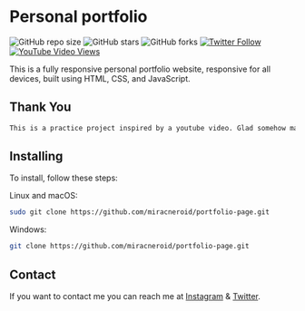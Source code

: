 # Personal portfolio

![GitHub repo size](https://img.shields.io/github/repo-size/miracneroid/portfolio-page)
![GitHub stars](https://img.shields.io/github/stars/miracneroid/portfolio-page?style=social)
![GitHub forks](https://img.shields.io/github/forks/miracneroid/portfolio-page?style=social)
[![Twitter Follow](https://img.shields.io/twitter/follow/miracneroid?style=social)](https://twitter.com/intent/follow?screen_name=miracneroid)
[![YouTube Video Views](https://img.shields.io/youtube/views/miracenroid?style=social)](https://www.youtube.com/@miracneroid)

This is a fully responsive personal portfolio website, responsive for all devices, built using HTML, CSS, and JavaScript.


## Thank You

```bash
This is a practice project inspired by a youtube video. Glad somehow managed to build it exactly like his.
```

## Installing 

To install, follow these steps:

Linux and macOS:

```bash
sudo git clone https://github.com/miracneroid/portfolio-page.git
```

Windows:

```bash
git clone https://github.com/miracneroid/portfolio-page.git
```

## Contact 

If you want to contact me you can reach me at [Instagram](https://www.instagram.com/miracneroid/) & [Twitter](https://www.twitter.com/miracneroid).
